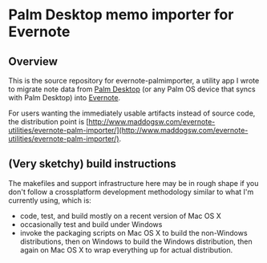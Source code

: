 # Palm Desktop memo importer for Evernote

## Overview

This is the source repository for evernote-palmimporter, a utility app I wrote to migrate
note data from [Palm Desktop](http://kb.hpwebos.com/wps/portal/kb/common/article/33529_en.html)
(or any Palm OS device that syncs with Palm Desktop) into [Evernote](http://www.evernote.com).

For users wanting the immediately usable artifacts instead of source code, the distribution
point is [http://www.maddogsw.com/evernote-utilities/evernote-palm-importer/](http://www.maddogsw.com/evernote-utilities/evernote-palm-importer/).

## (Very sketchy) build instructions

The makefiles and support infrastructure here may be in rough shape if you don't follow a
crossplatform development methodology similar to what I'm currently using, which is:

* code, test, and build mostly on a recent version of Mac OS X
* occasionally test and build under Windows
* invoke the packaging scripts on Mac OS X to build the non-Windows distributions,
  then on Windows to build the Windows distribution, then again on Mac OS X to
  wrap everything up for actual distribution.

